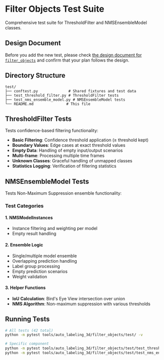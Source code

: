 # Filter Objects Test Suite

Comprehensive test suite for ThresholdFilter and NMSEnsembleModel classes.

## Design Document

Before you add the new test, please check [the design document for `filter_objects`](../docs/filter_objects.md) and confirm that your plan follows the design.

## Directory Structure

```
test/
├── conftest.py              # Shared fixtures and test data
├── test_threshold_filter.py # ThresholdFilter tests
├── test_nms_ensemble_model.py # NMSEnsembleModel tests
└── README.md               # This file
```

## ThresholdFilter Tests

Tests confidence-based filtering functionality:

- **Basic Filtering**: Confidence threshold application (≥ threshold kept)
- **Boundary Values**: Edge cases at exact threshold values  
- **Empty Data**: Handling of empty input/output scenarios
- **Multi-frame**: Processing multiple time frames
- **Unknown Classes**: Graceful handling of unmapped classes
- **Statistics Logging**: Verification of filtering statistics

## NMSEnsembleModel Tests

Tests Non-Maximum Suppression ensemble functionality:

### Test Categories

#### 1. NMSModelInstances
- Instance filtering and weighting per model
- Empty result handling

#### 2. Ensemble Logic
- Single/multiple model ensemble
- Overlapping prediction handling  
- Label group processing
- Empty prediction scenarios
- Weight validation

#### 3. Helper Functions
- **IoU Calculation**: Bird's Eye View intersection over union
- **NMS Algorithm**: Non-maximum suppression with various thresholds

## Running Tests

```bash
# All tests (42 total)
python -m pytest tools/auto_labeling_3d/filter_objects/test/ -v

# Specific component
python -m pytest tools/auto_labeling_3d/filter_objects/test/test_threshold_filter.py -v
python -m pytest tools/auto_labeling_3d/filter_objects/test/test_nms_ensemble_model.py -v
```
